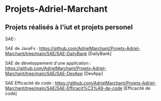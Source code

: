 # Projets-Adriel-Marchant
Projets réalisés à l'iut et projets personel
----------------------------

SAE::

SAE de JavaFx : https://github.com/AdrielMarchant/Projets-Adriel-Marchant/tree/main/SAE/SAE-DailyBank [DailyBank]

SAE de développement d'une application : https://github.com/AdrielMarchant/Projets-Adriel-Marchant/tree/main/SAE/SAE-DevApp [DevApp]

SAE Efficacité de code : https://github.com/AdrielMarchant/Projets-Adriel-Marchant/tree/main/SAE/SAE-Efficacit%C3%A9-de-code [Efficacité de code]
